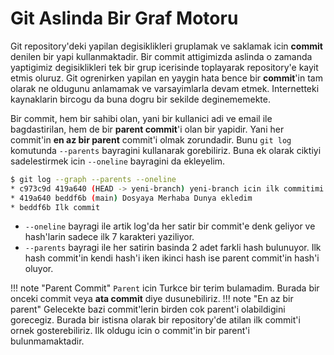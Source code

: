 # Git Aslinda Bir Graf Motoru

Git repository'deki yapilan degisiklikleri gruplamak ve saklamak icin **commit** denilen bir yapi kullanmaktadir. Bir commit attigimizda aslinda o zamanda yaptigimiz degisiklikleri tek bir grup icerisinde toplayarak repository'e kayit etmis oluruz. Git ogrenirken yapilan en yaygin hata bence bir **commit**'in tam olarak ne oldugunu anlamamak ve varsayimlarla devam etmek. Internetteki kaynaklarin bircogu da buna dogru bir sekilde deginememekte.

Bir commit, hem bir sahibi olan, yani bir kullanici adi ve email ile bagdastirilan, hem de bir **parent commit**'i olan bir yapidir. Yani her commit'in **en az bir parent** commit'i olmak zorundadir. Bunu `git log` komutunda `--parents` bayragini kullanarak gorebiliriz. Buna ek olarak ciktiyi sadelestirmek icin `--oneline` bayragini da ekleyelim.

```bash
$ git log --graph --parents --oneline
* c973c9d 419a640 (HEAD -> yeni-branch) yeni-branch icin ilk commitimi atiyorum
* 419a640 beddf6b (main) Dosyaya Merhaba Dunya ekledim
* beddf6b Ilk commit
```

- `--oneline` bayragi ile artik log'da her satir bir commit'e denk geliyor ve hash'larin sadece ilk 7 karakteri yaziliyor.
- `--parents` bayragi ile her satirin basinda 2 adet farkli hash bulunuyor. Ilk hash commit'in kendi hash'i iken ikinci hash ise parent commit'in hash'i oluyor.

!!! note "Parent Commit"
    `Parent` icin Turkce bir terim bulamadim. Burada bir onceki commit veya **ata commit** diye dusunebiliriz.
!!! note "En az bir parent"
    Gelecekte bazi commit'lerin birden cok parent'i olabildigini gorecegiz. Burada bir istisna olarak bir repository'de atilan ilk commit'i ornek gosterebiliriz. Ilk oldugu icin o commit'in bir parent'i bulunmamaktadir.

